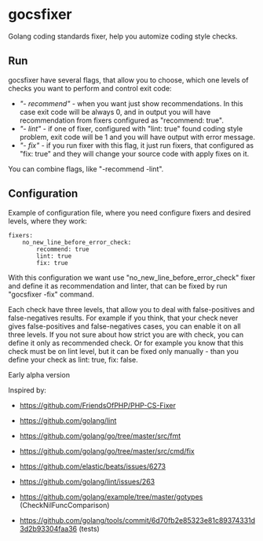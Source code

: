 # gocsfixer
Golang coding standards fixer, help you automize coding style checks.

## Run
gocsfixer have several flags, that allow you to choose, which one levels of checks you want to perform and control exit code:
- *"- recommend"* - when you want just show recommendations. In this case exit code will be always 0, and in output you will have recommendation from fixers configured as "recommend: true".
- *"- lint"* - if one of fixer, configured with "lint: true" found coding style problem, exit code will be 1 and you will have output with error message.
- *"- fix"* - if you run fixer with this flag, it just run fixers, that configured as "fix: true" and they will change your source code with apply fixes on it.

You can combine flags, like "-recommend -lint".

## Configuration
Example of configuration file, where you need configure fixers and desired levels, where they work:
```
fixers:
    no_new_line_before_error_check:
        recommend: true
        lint: true
        fix: true
```

With this configuration we want use "no_new_line_before_error_check" fixer and define it as recommendation and linter, that can be fixed by run "gocsfixer -fix" command.

Each check have three levels, that allow you to deal with false-positives and false-negatives results.
For example if you think, that your check never gives false-positives and false-negatives cases, you can enable it on all three levels.
If you not sure about how strict you are with check, you can define it only as recommended check.
Or for example you know that this check must be on lint level, but it can be fixed only manually - than you define your check as lint: true, fix: false.





Early alpha version

Inspired by:

- https://github.com/FriendsOfPHP/PHP-CS-Fixer

- https://github.com/golang/lint

- https://github.com/golang/go/tree/master/src/fmt

- https://github.com/golang/go/tree/master/src/cmd/fix

- https://github.com/elastic/beats/issues/6273

- https://github.com/golang/lint/issues/263

- https://github.com/golang/example/tree/master/gotypes (CheckNilFuncComparison)

- https://github.com/golang/tools/commit/6d70fb2e85323e81c89374331d3d2b93304faa36 (tests)
